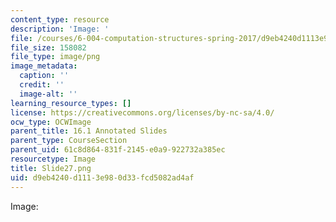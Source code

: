 ```yaml
---
content_type: resource
description: 'Image: '
file: /courses/6-004-computation-structures-spring-2017/d9eb4240d1113e980d33fcd5082ad4af_Slide27.png
file_size: 158082
file_type: image/png
image_metadata:
  caption: ''
  credit: ''
  image-alt: ''
learning_resource_types: []
license: https://creativecommons.org/licenses/by-nc-sa/4.0/
ocw_type: OCWImage
parent_title: 16.1 Annotated Slides
parent_type: CourseSection
parent_uid: 61c8d864-831f-2145-e0a9-922732a385ec
resourcetype: Image
title: Slide27.png
uid: d9eb4240-d111-3e98-0d33-fcd5082ad4af
---
```

Image: 